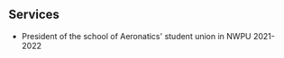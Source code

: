 ## Services

<ul style="margin:0 0 5px;">
  <li><autocolor>President of the school of Aeronatics' student union in NWPU 2021-2022</autocolor></a></li>
</ul>


